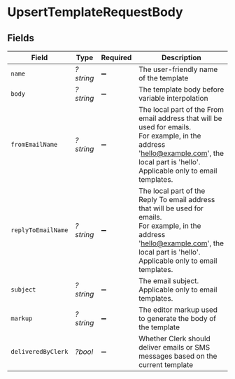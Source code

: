 # UpsertTemplateRequestBody


## Fields

| Field                                                                                                                                                                                      | Type                                                                                                                                                                                       | Required                                                                                                                                                                                   | Description                                                                                                                                                                                |
| ------------------------------------------------------------------------------------------------------------------------------------------------------------------------------------------ | ------------------------------------------------------------------------------------------------------------------------------------------------------------------------------------------ | ------------------------------------------------------------------------------------------------------------------------------------------------------------------------------------------ | ------------------------------------------------------------------------------------------------------------------------------------------------------------------------------------------ |
| `name`                                                                                                                                                                                     | *?string*                                                                                                                                                                                  | :heavy_minus_sign:                                                                                                                                                                         | The user-friendly name of the template                                                                                                                                                     |
| `body`                                                                                                                                                                                     | *?string*                                                                                                                                                                                  | :heavy_minus_sign:                                                                                                                                                                         | The template body before variable interpolation                                                                                                                                            |
| `fromEmailName`                                                                                                                                                                            | *?string*                                                                                                                                                                                  | :heavy_minus_sign:                                                                                                                                                                         | The local part of the From email address that will be used for emails.<br/>For example, in the address 'hello@example.com', the local part is 'hello'.<br/>Applicable only to email templates. |
| `replyToEmailName`                                                                                                                                                                         | *?string*                                                                                                                                                                                  | :heavy_minus_sign:                                                                                                                                                                         | The local part of the Reply To email address that will be used for emails.<br/>For example, in the address 'hello@example.com', the local part is 'hello'.<br/>Applicable only to email templates. |
| `subject`                                                                                                                                                                                  | *?string*                                                                                                                                                                                  | :heavy_minus_sign:                                                                                                                                                                         | The email subject.<br/>Applicable only to email templates.                                                                                                                                 |
| `markup`                                                                                                                                                                                   | *?string*                                                                                                                                                                                  | :heavy_minus_sign:                                                                                                                                                                         | The editor markup used to generate the body of the template                                                                                                                                |
| `deliveredByClerk`                                                                                                                                                                         | *?bool*                                                                                                                                                                                    | :heavy_minus_sign:                                                                                                                                                                         | Whether Clerk should deliver emails or SMS messages based on the current template                                                                                                          |